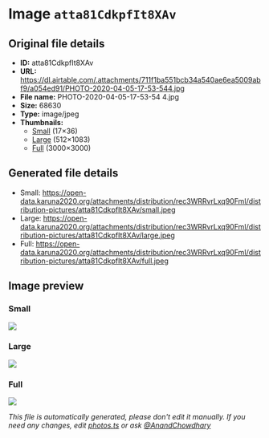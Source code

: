 # Image `atta81CdkpfIt8XAv`

## Original file details

- **ID:** atta81CdkpfIt8XAv
- **URL:** https://dl.airtable.com/.attachments/711f1ba551bcb34a540ae6ea5009abf9/a054ed91/PHOTO-2020-04-05-17-53-544.jpg
- **File name:** PHOTO-2020-04-05-17-53-54 4.jpg
- **Size:** 68630
- **Type:** image/jpeg
- **Thumbnails:**
  - [Small](https://dl.airtable.com/.attachmentThumbnails/9dea2078e5a5bea03ca5896e6ede4935/705b21cb) (17×36)
  - [Large](https://dl.airtable.com/.attachmentThumbnails/70433510e8e1ad07352c5b78345de681/da3a1502) (512×1083)
  - [Full](https://dl.airtable.com/.attachmentThumbnails/c7d78db2ca59354c54b91af16d9a0b49/424543c4) (3000×3000)

## Generated file details

- Small: https://open-data.karuna2020.org/attachments/distribution/rec3WRRvrLxq90FmI/distribution-pictures/atta81CdkpfIt8XAv/small.jpeg
- Large: https://open-data.karuna2020.org/attachments/distribution/rec3WRRvrLxq90FmI/distribution-pictures/atta81CdkpfIt8XAv/large.jpeg
- Full: https://open-data.karuna2020.org/attachments/distribution/rec3WRRvrLxq90FmI/distribution-pictures/atta81CdkpfIt8XAv/full.jpeg

## Image preview

### Small

![](https://open-data.karuna2020.org/attachments/distribution/rec3WRRvrLxq90FmI/distribution-pictures/atta81CdkpfIt8XAv/small.jpeg)

### Large

![](https://open-data.karuna2020.org/attachments/distribution/rec3WRRvrLxq90FmI/distribution-pictures/atta81CdkpfIt8XAv/large.jpeg)

### Full

![](https://open-data.karuna2020.org/attachments/distribution/rec3WRRvrLxq90FmI/distribution-pictures/atta81CdkpfIt8XAv/full.jpeg)

_This file is automatically generated, please don't edit it manually. If you need any changes, edit [photos.ts](/photos.ts) or ask [@AnandChowdhary](https://github.com/AnandChowdhary)_
